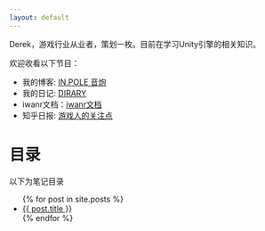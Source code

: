```yaml
---
layout: default
---
```


Derek，游戏行业从业者，策划一枚。目前在学习Unity引擎的相关知识。

欢迎收看以下节目：

* 我的博客: [<u>IN.POLE 音炮</u>](http://inpole.com)
* 我的日记: [<u>DIRARY</u>](http://d.inpole.com)
* iwanr文档：[<u>iwanr文档</u>](https://doc.iwanr.com)
* 知乎日报: [<u>游戏人的关注点</u>](http://dudu.zhihu.com/circle/385823?utm_campaign=in_app_share&utm_medium=iOS&utm_source=copy)

# 目录

以下为笔记目录

<ul>
  {% for post in site.posts %}
    <li>
      <a href="{{ post.url }}">{{ post.title }}</a>
    </li>
  {% endfor %}
</ul>

